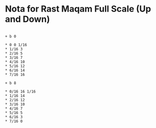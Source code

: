 # Nota for Rast Maqam Full Scale (Up and Down)

```scenario oscilla

+ b 0

* 0 0 1/16
* 1/16 3
* 2/16 5
* 3/16 7
* 4/16 10
* 5/16 12
* 6/16 14
* 7/16 16

+ b 8

* 0/16 16 1/16
* 1/16 14
* 2/16 12
* 3/16 10
* 4/16 7
* 5/16 5
* 6/16 3
* 7/16 0

```
